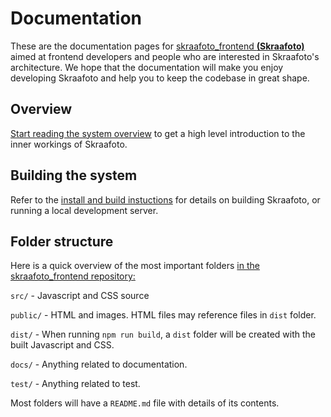 # Documentation

These are the documentation pages for [skraafoto_frontend **(Skraafoto)**](https://github.com/SDFIdk/skraafoto_frontend) aimed at frontend developers and people who are interested in Skraafoto's architecture. 
We hope that the documentation will make you enjoy developing Skraafoto and help you to keep the codebase in great shape.

## Overview

[Start reading the system overview](https://sdfidk.github.io/skraafoto_frontend/tutorial-overview.html) to get a high level introduction to the inner workings of Skraafoto.

## Building the system

Refer to the [install and build instuctions](https://sdfidk.github.io/skraafoto_frontend/tutorial-installing.html) for details on building Skraafoto, or running a local development server.

## Folder structure

Here is a quick overview of the most important folders [in the skraafoto_frontend repository:](https://github.com/SDFIdk/skraafoto_frontend)

`src/` - Javascript and CSS source

`public/` - HTML and images. HTML files may reference files in `dist` folder.

`dist/` - When running `npm run build`, a `dist` folder will be created with the built Javascript and CSS. 

`docs/` - Anything related to documentation.

`test/` - Anything related to test.

Most folders will have a `README.md` file with details of its contents.
